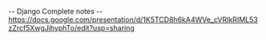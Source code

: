 -- Django Complete notes --
https://docs.google.com/presentation/d/1K5TCD8h6kA4WVe_cVRIkRIML53zZrcf5XwgJihyphTo/edit?usp=sharing
